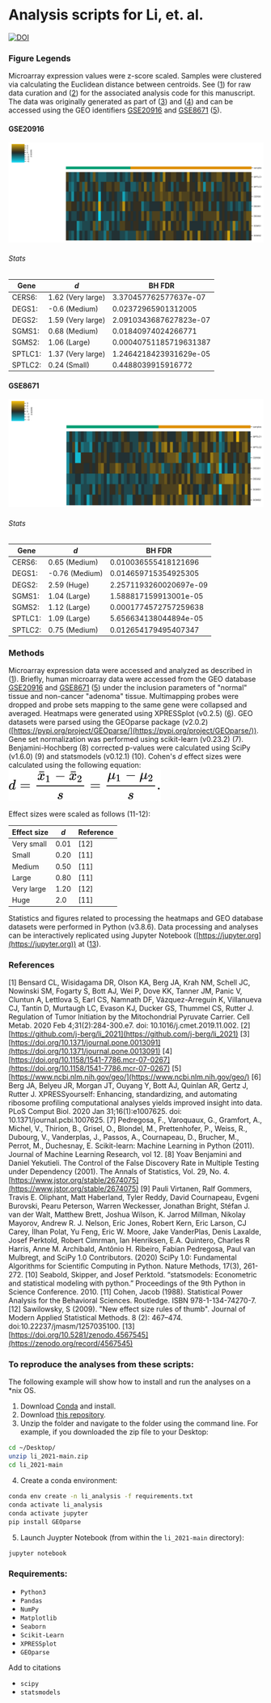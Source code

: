 # Analysis scripts for Li, et. al.
[![DOI](https://zenodo.org/badge/318900139.svg)](https://zenodo.org/badge/latestdoi/318900139)

### Figure Legends
Microarray expression values were z-score scaled. Samples were clustered via calculating the Euclidean distance between centroids. See ([1](https://doi.org/10.1016/j.cmet.2019.11.002)) for raw data curation and ([2](https://github.com/j-berg/summers_2020)) for the associated analysis code for this manuscript. The data was originally generated as part of ([3](https://doi.org/10.1371/journal.pone.0013091)) and ([4](https://doi.org/10.1158/1541-7786.mcr-07-0267)) and can be accessed using the GEO identifiers [GSE20916](http://www.ncbi.nlm.nih.gov/geo/query/acc.cgi?acc=GSE20916) and [GSE8671](http://www.ncbi.nlm.nih.gov/geo/query/acc.cgi?acc=GSE8671) ([5](https://www.ncbi.nlm.nih.gov/geo/)).

#### GSE20916
![Gene set analysis in GSE20916](plots/GSE20916_heatmap.png "Gene set analysis in GSE20916")

###### Stats
| Gene      | <i>d</i>    | BH FDR   |
| -----------      | ----------- | ----------- |
| CERS6: | 1.62	(Very large) | 3.370457762577637e-07 |
| DEGS1: | -0.6	(Medium) | 0.02372965901312005 |
| DEGS2: | 1.59	(Very large) | 2.0910343687627823e-07 |
| SGMS1: | 0.68	(Medium) | 0.01840974024266771 |
| SGMS2: | 1.06	(Large) | 0.00040751185719631387 |
| SPTLC1: | 1.37	(Very large) | 1.2464218423931629e-05 |
| SPTLC2: | 0.24	(Small) | 0.4488039915916772 |

#### GSE8671
![Gene set analysis in GSE8671](plots/GSE8671_heatmap.png "Gene set analysis in GSE8671")

###### Stats
| Gene      | <i>d</i>    | BH FDR   |
| -----------      | ----------- | ----------- |
| CERS6: | 0.65	(Medium) | 0.010036555418121696 |
| DEGS1: | -0.76	(Medium) | 0.014659715354925305 |
| DEGS2: | 2.59	(Huge) | 2.2571193260020697e-09 |
| SGMS1: | 1.04	(Large) | 1.588817159913001e-05 |
| SGMS2: | 1.12	(Large) | 0.0001774572757259638 |
| SPTLC1: | 1.09	(Large) | 5.656634138044894e-05 |
| SPTLC2: | 0.75	(Medium) | 0.012654179495407347 |


### Methods
Microarray expression data were accessed and analyzed as described in ([1](https://doi.org/10.1016/j.cmet.2019.11.002)). Briefly, human microarray data were accessed from the GEO database [GSE20916](http://www.ncbi.nlm.nih.gov/geo/query/acc.cgi?acc=GSE20916) and [GSE8671](http://www.ncbi.nlm.nih.gov/geo/query/acc.cgi?acc=GSE8671) ([5](https://www.ncbi.nlm.nih.gov/geo/)) under the inclusion parameters of "normal" tissue and non-cancer "adenoma" tissue. Multimapping probes were dropped and probe sets mapping to the same gene were collapsed and averaged. Heatmaps were generated using XPRESSplot (v0.2.5) ([6](https://doi.org/10.1371/journal.pcbi.1007625)). GEO datasets were parsed using the GEOparse package (v2.0.2) ([https://pypi.org/project/GEOparse/](https://pypi.org/project/GEOparse/)). Gene set normalization was performed using scikit-learn (v0.23.2) (7). Benjamini-Hochberg (8) corrected p-values were calculated using SciPy (v1.6.0) (9) and statsmodels (v0.12.1) (10). Cohen's <i>d</i> effect sizes were calculated using the following equation:
![Cohen's d](cohensd.svg "Source: https://wikimedia.org/api/rest_v1/media/math/render/svg/a82eb4ec4045a4772ae2e972e8877093bfe7b4c0")

Effect sizes were scaled as follows (11-12):

| Effect size      | <i>d</i>    | Reference   |
| -----------      | ----------- | ----------- |
| Very small       | 0.01        | [12]        |
| Small            | 0.20        | [11]        |
| Medium           | 0.50        | [11]        |
| Large            | 0.80        | [11]        |
| Very large       | 1.20        | [12]        |
| Huge             | 2.0         | [11]        |

Statistics and figures related to processing the heatmaps and GEO database datasets were performed in Python (v3.8.6). Data processing and analyses can be interactively replicated using Jupyter Notebook ([https://jupyter.org](https://jupyter.org)) at ([13](https://zenodo.org/record/4567545)).

### References
[1] Bensard CL, Wisidagama DR, Olson KA, Berg JA, Krah NM, Schell JC, Nowinski SM, Fogarty S, Bott AJ, Wei P, Dove KK, Tanner JM, Panic V, Cluntun A, Lettlova S, Earl CS, Namnath DF, Vázquez-Arreguín K, Villanueva CJ, Tantin D, Murtaugh LC, Evason KJ, Ducker GS, Thummel CS, Rutter J. Regulation of Tumor Initiation by the Mitochondrial Pyruvate Carrier. Cell Metab. 2020 Feb 4;31(2):284-300.e7. doi: 10.1016/j.cmet.2019.11.002.
[2] [https://github.com/j-berg/li_2021](https://github.com/j-berg/li_2021)
[3] [https://doi.org/10.1371/journal.pone.0013091](https://doi.org/10.1371/journal.pone.0013091)
[4] [https://doi.org/10.1158/1541-7786.mcr-07-0267](https://doi.org/10.1158/1541-7786.mcr-07-0267)
[5] [https://www.ncbi.nlm.nih.gov/geo/](https://www.ncbi.nlm.nih.gov/geo/)
[6] Berg JA, Belyeu JR, Morgan JT, Ouyang Y, Bott AJ, Quinlan AR, Gertz J, Rutter J. XPRESSyourself: Enhancing, standardizing, and automating ribosome profiling computational analyses yields improved insight into data. PLoS Comput Biol. 2020 Jan 31;16(1):e1007625. doi: 10.1371/journal.pcbi.1007625.
[7] Pedregosa, F., Varoquaux, G., Gramfort, A., Michel, V., Thirion, B., Grisel, O., Blondel, M., Prettenhofer, P., Weiss, R., Dubourg, V., Vanderplas, J., Passos, A., Cournapeau, D., Brucher, M., Perrot, M., Duchesnay, E. Scikit-learn: Machine Learning in Python (2011). Journal of Machine Learning Research, vol 12.
[8] Yoav Benjamini and Daniel Yekutieli. The Control of the False Discovery Rate in Multiple Testing under Dependency (2001). The Annals of Statistics, Vol. 29, No. 4. [https://www.jstor.org/stable/2674075](https://www.jstor.org/stable/2674075)
[9] Pauli Virtanen, Ralf Gommers, Travis E. Oliphant, Matt Haberland, Tyler Reddy, David Cournapeau, Evgeni Burovski, Pearu Peterson, Warren Weckesser, Jonathan Bright, Stéfan J. van der Walt, Matthew Brett, Joshua Wilson, K. Jarrod Millman, Nikolay Mayorov, Andrew R. J. Nelson, Eric Jones, Robert Kern, Eric Larson, CJ Carey, İlhan Polat, Yu Feng, Eric W. Moore, Jake VanderPlas, Denis Laxalde, Josef Perktold, Robert Cimrman, Ian Henriksen, E.A. Quintero, Charles R Harris, Anne M. Archibald, Antônio H. Ribeiro, Fabian Pedregosa, Paul van Mulbregt, and SciPy 1.0 Contributors. (2020) SciPy 1.0: Fundamental Algorithms for Scientific Computing in Python. Nature Methods, 17(3), 261-272.
[10] Seabold, Skipper, and Josef Perktold. “statsmodels: Econometric and statistical modeling with python.” Proceedings of the 9th Python in Science Conference. 2010.
[11] Cohen, Jacob (1988). Statistical Power Analysis for the Behavioral Sciences. Routledge. ISBN 978-1-134-74270-7.
[12] Sawilowsky, S (2009). "New effect size rules of thumb". Journal of Modern Applied Statistical Methods. 8 (2): 467–474. doi:10.22237/jmasm/1257035100.
[13] [https://doi.org/10.5281/zenodo.4567545](https://zenodo.org/record/4567545)

### To reproduce the analyses from these scripts:
The following example will show  how to install and run the analyses on a *nix OS.

1. Download [Conda](https://conda.io/projects/conda/en/latest/user-guide/install/index.html) and install.
2. Download [this repository](https://github.com/j-berg/summers_2020/archive/main.zip).
3. Unzip the folder and navigate to the folder using the command line. For example, if you downloaded the zip file to your Desktop:
```bash
cd ~/Desktop/
unzip li_2021-main.zip
cd li_2021-main
```
4. Create a conda environment:
```bash
conda env create -n li_analysis -f requirements.txt
conda activate li_analysis
conda activate jupyter
pip install GEOparse
```

5. Launch Juypter Notebook (from within the `li_2021-main` directory):
```bash
jupyter notebook
```

### Requirements:  
* `Python3`   
* `Pandas`
* `NumPy`
* `Matplotlib`
* `Seaborn`
* `Scikit-Learn`
* `XPRESSplot`
* `GEOparse`


Add to citations
* `scipy`
* `statsmodels`
